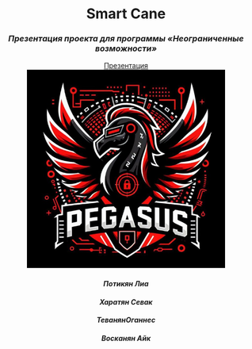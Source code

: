 <div align="center">
<h1>Smart Cane</h1>
<h3><i>Презентация проекта для программы «Неограниченные возможности»</i></h3>
    <a href="https://github.com/L101111/smartcaneproject/blob/main/SmartCane.pptx">Презентация</a>
    </br>
<img src="logo.jpg" width="400px">
  <h4><i>Потикян Лиа</i></h4>
  <h4><i>Харатян Севак</i></h4>
    <h4><i>ТеванянОганнес</i></h4>
      <h4><i>Восканян Айк</i></h4>
  
</div>
